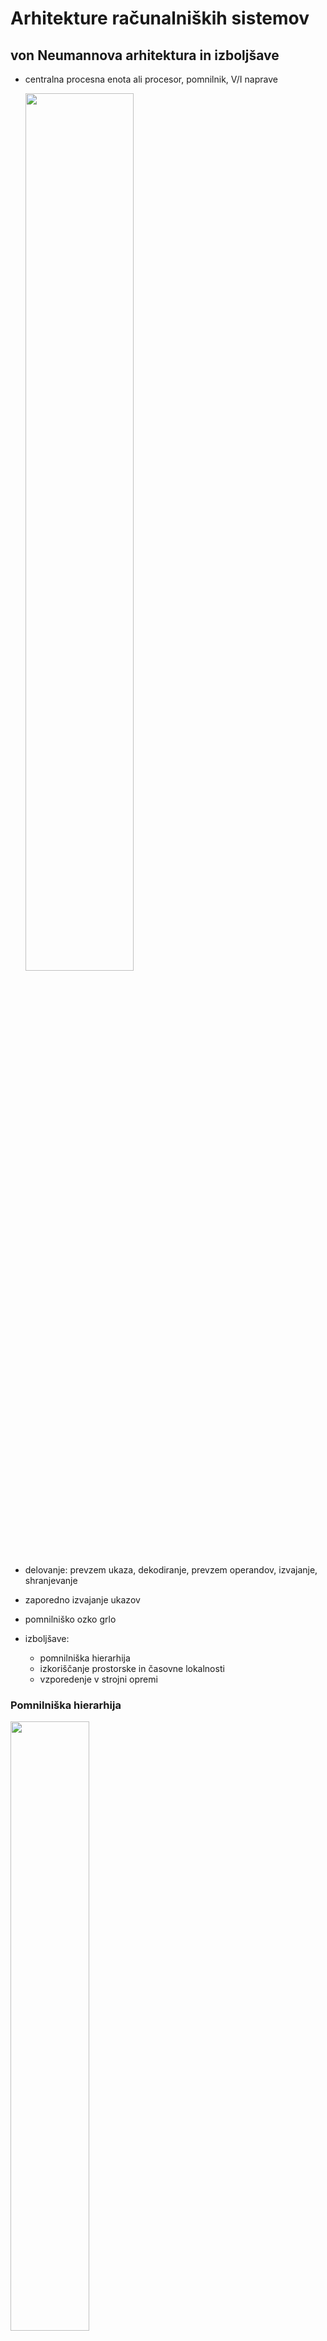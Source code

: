 # Arhitekture računalniških sistemov

## von Neumannova arhitektura in izboljšave

- centralna procesna enota ali procesor, pomnilnik, V/I naprave

    <img src="slike/vonNeumann.png" width="60%">

- delovanje: prevzem ukaza, dekodiranje, prevzem operandov, izvajanje, shranjevanje
- zaporedno izvajanje ukazov
- pomnilniško ozko grlo
- izboljšave:
    - pomnilniška hierarhija
    - izkoriščanje prostorske in časovne lokalnosti
    - vzporedenje v strojni opremi

### Pomnilniška hierarhija

<img src="slike/pomnilniska-hierarhija.png" width="50%">

- procesor z registri (P), predpomnilnik (C), glavni pomnnilnik (M) in navidezni pomnilnik (VM)

- dostop do glavnega pomnilnika je dva velikostna reda počasnejši kot do registrov (latenca in prepustnost)
- večnivojski predpomnilnik
    - organiziran v predpomnilniške bloke
    - vedno se prenaša cel predpomnilniški blok
    - če podatkov ni, procesor še vedno čaka
    - zadetek in zgrešitev v predpomnilniku
    - tipi predpomnilnikov: asociativni, set-asociativni in direktni
    - pomembno je zagotavljanje skladnosti pomnilnikov (pisanje skozi, pisanje nazaj)
- navidezni pomnilnik
    - razširitev glavnega pomnilnika
    - bistveno počasnejši od glavnega pomnilnika, še večja potreba po lokalnosti
    - ostranjevanje in napaka strani

### Vzporedenje v strojni opremi

- cevovod
    - funkcijske enote so razvrščene v stopnje
    - stopnje naj bi bile čim bolj enako kompleksne

- vektorski ukazi
    - hkratno izvajanje istega ukaza na več skalarnih operandih 
    - posebni ukazi

- več funkcijskih enot
    - izkoriščajo paralelizem v enem ukaznem toku

- špekulativno izvajanje
    - med izvajanjem pogoja lahko izvajamo ukaze, ki sledijo

- superskalarnost
    - vzporedno izvajanje neodvisnih ukazov
    - dodeljevanje funkcijskih enot poteka med izvajanjem 

- strojne niti
    - hkratno izvajanje različnih programskih tokov
    - izkoriščajo prisotnost več enakih funkcijskih enot

## Sistemi s skupnim pomnilnikom

- *angl.* shared memory systems
- imajo enega ali več procesorjev z enim ali več procesorskimi jedri
- procesorji so s skupnim pomnilnikom povezani preko vodila
- procesorji si delijo skupni pomnilnik
- spremembe v pomnilniku vidijo vsi procesorji
- pomnilnik je razdeljen na module, do enega modula dostopa en procesor naenkrat
- vsak procesor ima svoj L1 predpomnilnik, saj vanj poleg podatkov shranjuje tudi ukaze
- predpomnilnika L2 in L3 shranjujeta samo podatke, zato si jih lahko deli več procesorjev
- enovit naslovni prostor
- arhitekturi UMA in NUMA

    - kompleksnost in raztegljivost
    - dostopni časi do pomnilnika
    - zagotavljanje skladnosti pomnilnika

### Arhitektura UMA (SMP)

- *angl.* Unified Memory Architecture
- *angl.* Symmetric Multi-Processor

    <img src="slike/UMA.png" width="50%">

- dostopni čas do kateregakoli dela pomnilnika je v povprečju enak za vsa procesorska jedra
- zagotavljanje skladnosti predpomnilnikov: 
    - običajno pisanje skozi v kombinaciji z vohljanjem 
    - ko zaznamo spremembo, posodobimo blok v predpomnilniku
    - pisanje nazaj je počasno, težave z raztegljivostjo

### Arhitektura NUMA

- *angl.* Non-Unified Memory Architecture

    <img src="slike/NUMA.png" width="70%">

- procesorska jedra so razdeljena v domene NUMA
- pomnilniški moduli so enakomerno razporejeni med domene NUMA
- dostopni časi do pomnilniških modulov so različni: krajši do pomnilniških modulov, neposredno povezanih na domeno, daljši do pomnilnikov bolj oddaljenih domen (časi so lahko do 3-krat daljši)
- zagotavljanje skladnosti predpomnilnikov:
    - imenik (direktorij, D) za vodenje stanja predpomnilniških blokov, 
    - imeniški protokoli, na primer MESI (Modified, Exclusive, Shared, Invalid)
    - pisanje nazaj in razveljavljanje predpomnilnikov na drugih procesorskih jedrih
    - manj prenosov, večja prepustnost
- veliko boljša raztegljivost kot pri arhitekturi UMA
- pomembno je, da procesorska jedra iz izbrane domene čim več delajo s pomnilnikom, ki je neposredno povezan nanjo
- primer [AMD EPYC 7002](https://infohub.delltechnologies.com/p/numa-configuration-settings-on-amd-epyc-2nd-generation/)
    - 4 NUMA domene v katerih so procesorska jedra organizirana hierarhično
    - vsaka domena ima 2 silicijevi rezini in na vsaki rezini 2 procesorska kompleksa
    - vsak procesorski kompleks sestavljajo 4 procesorska jedra, ki si delijo predpomnilnik L3

## Sistemi s porazdeljenim pomnilnikom

- sistem s skupnim pomnilnikom (vozlišče, strežnik) ima danes do 128 procesorskih jeder
- če potrebujemo večjo procesno moč, moramo povezati več vozlišč med seboj
- dobimo sistem s porazdeljenim pomnilnikom
- v sistemih s porazdeljenim pomnilnikom so vozlišča med seboj povezana z omrežjem
- pomnilnik je porazdeljen: 
    - vsak procesor lahko neposredno dostopa samo do pomnilnika na svojem vozlišču
    - vsak pomnilnik ima svoj (ločen) naslovni prostor
- komunikacija med vozlišči običajno poteka z izmenjavo sporočil
- so bolj raztegljivi kot sistemi s skupnim pomnilnikom, komunikacija med procesorji je počasnejša
- danes je velik poudarek na razvoju omrežne opreme

<img src="slike/porazdeljeni-sistem.png" width="50%">

- vrste sistemov s porazdeljenim pomnilnikom [www.top500.org](https://www.top500.org/):

    - gruče
        - sestavljene so iz elementov, ki jih lahko kupimo na trgu
        - na vsakem vozlišču teče operacijski sistem
        - NSC, Trdina, Arnes, Vega
    - masivno vzporedni procesorji
        - *angl.* Massively Parallel Processors
        - večja stopnja integracije
            - ena kopija (porazdeljenega) operacijskega sistema teče na vseh vozliščih
            - posebna omrežja 
    - ozvezdja
        - več procesorskih jeder na vozlišče kot je vozlišč

## Pospeševalniki

<img src="slike/pospesevalnik.png" width="50%">

- nekoč matematični koprocesorji, danes grafične kartice
- danes imajo notranjo hierarhično pomnilniško strukturo in mnogo enostavnih procesnih elementov
- niso popolnoma samostojni
- razbremenjevanje glavnega procesorja
    - procesor prenese podatke iz glavnega pomnilnika v pomnilnik pospeševalnika
    - procesor sproži izvajanje obdelave
    - pospeševalnik izvede obdelavo in rezultate shrani v pomnilnik pospeševalnika
    - procesor prenese podatke nazaj v glavni pomnilnik
- množica preprostih procesnih elementov, vzporedno procesiranje na množici podatkov
- ozko grlo je prenos podatkov med gostiteljem in pospeševalnikom
- zaradi drugačne arhitekture je treba močno prilagoditi programe

## Primer: moderna superračunalniška gruča

- mnogo vozlišč, zelo heterogen sistem

    <img src="slike/heterogeni-sistem.png" width="100%">

    - vozlišče je sistem s skupnim pomnilnikom
    - več vozlišč sestavlja porazdeljeni sistem, vozlišča med seboj komunicirajo z izmenjevanjem sporočil
    - pospeševalniki 

- superračunalniška gruča

    <img src="slike/superracunalnik.png" width="100%">

    - vozlišča: glavno, prijavno, računsko, podatkovno vozlišče
    - mrežne povezave: Ethernet, (Infiniband)
    - porazdeljeni datotečni sistem (vsa vozlišča vidijo programe in podatke)
    - dostop do prijavnega vozlišča preko protokola SSH

